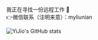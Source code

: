 我正在寻找一份远程工作 👀 <br />
👉微信联系（注明来意）：myliunian <br />


![YiJio's GitHub stats](https://github-readme-stats.vercel.app/api?username=ddmy&show_icons=true&theme=vue-dark)
